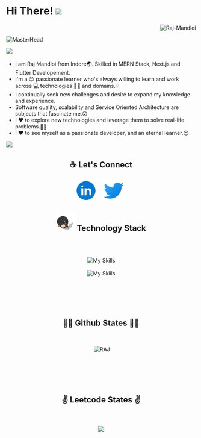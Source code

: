 # Hi There! <img src="https://camo.githubusercontent.com/e8e7b06ecf583bc040eb60e44eb5b8e0ecc5421320a92929ce21522dbc34c891/68747470733a2f2f6d656469612e67697068792e636f6d2f6d656469612f6876524a434c467a6361737252346961377a2f67697068792e676966" width="30px">


<p align="right"> <img src="https://komarev.com/ghpvc/?username=Raj-Mandloii&label=Profile%20Views&color=1238b5&style=round" alt="Raj-Mandloi" /> </p>

![MasterHead](https://qph.fs.quoracdn.net/main-qimg-fa7b4bdc3b2f73e749e5c2c646d4ae13)

<img src="https://raw.githubusercontent.com/andreasbm/readme/master/assets/lines/colored.png">
<p align="center">

- I am Raj Mandloi from Indore🌏. Skilled in MERN Stack, Next.js and Flutter Developement.
- I'm a 😍 passionate learner who's always willing to learn and work across 💻 technologies 🧑‍💻 and domains.💡
- I continually seek new challenges and desire to expand my knowledge and experience.
- Software quality, scalability and Service Oriented Architecture are subjects that fascinate me.😲
- I ❤️ to explore new technologies and leverage them to solve real-life problems.🤔💭 
- I ❤️ to see myself as a passionate developer, and an eternal learner.😍

<img src="https://raw.githubusercontent.com/andreasbm/readme/master/assets/lines/colored.png">

   



</p>


<!-- <br/><br/><br/><br/> -->
<h2 align="center">☕ Let's Connect</h2>
<p align="center">
<a href="https://www.linkedin.com/in/raj-mandloi/"><img height="60" align="center" src="icons/linkedin.png?raw=true"></a>&nbsp;&nbsp;
<a href="https://twitter.com/_raj_mandloi"><img height="60" align="center" src="icons/twitter.png?raw=true"></a>&nbsp;&nbsp;
</p>
<h2 align="center"><img src="icons/laptop.gif?raw=true" width="50"> Technology Stack </h2>
<br/><br/>
<p align="center">
<img aling="left" src="https://skillicons.dev/icons?i=react,redux,js,ts,nextjs,flutter,dart,bootstrap,html,css,tailwind,materialui" alt="My Skills"/>
<br/><br/>
<img aling="left" src="https://skillicons.dev/icons?i=nodejs,express,mongodb,fastapi" alt="My Skills"/>
<br/><br/>
  
  </p>
<br/><br/>

<!-- ### ⚙️ &nbsp;GitHub Analytics
[![Github activity graph](https://activity-graph.herokuapp.com/graph?username=Raj-Mandloii&theme=react-dark&hide_border=false&color=BDDFFF&line=6E93B5&point=BDDFFF)](https://raj-mandloii.github.io/raj-mandloi/) -->


 <div > 
 <br/>
<!-- <p><img align="left"  src="https://github-readme-stats.vercel.app/api/top-langs?username=Raj-Mandloii&show_icons=true&locale=en&layout=list&theme=radical" alt="Raj" width="380" /></p> -->
<div  align="center">
<h2 align="center">👨‍💻 Github States 👨‍💻</h2>
<br>
<p>&nbsp;<img   src="https://github-readme-streak-stats.herokuapp.com/?user=Raj-Mandloii&theme=dark" alt="RAJ" width="400" /></p>
</div>
<!-- <br/><br/><br/> -->


</div>


<br/><br/><br><br>
<h2 align="center">✌️ Leetcode States ✌️</h2>
<br>
<div   width="100%" align="center">
   
 ![](https://leetcard.jacoblin.cool/rajmandloi1232?theme=light,unicorn)
   
</div>



